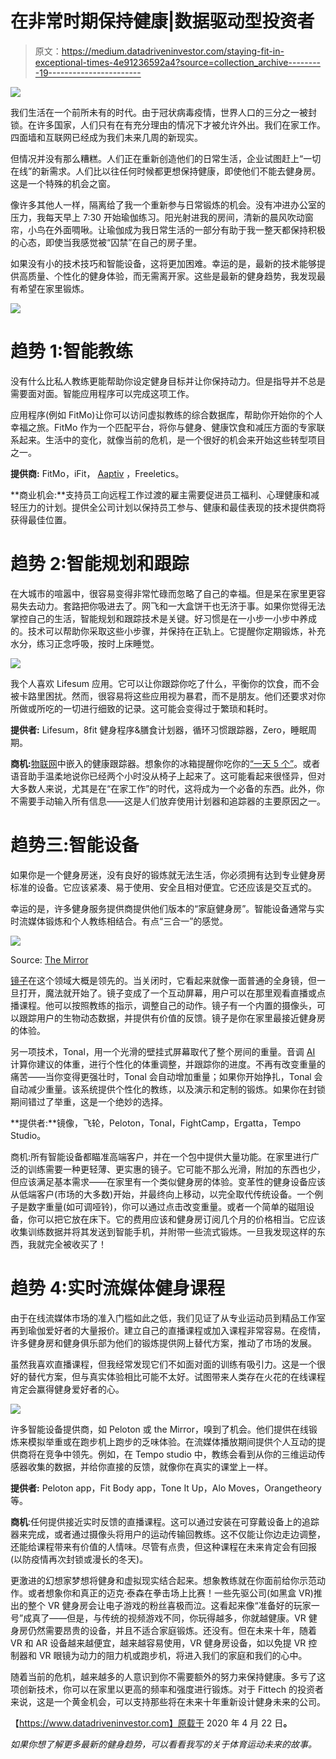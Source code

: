 # 在非常时期保持健康|数据驱动型投资者

> 原文：<https://medium.datadriveninvestor.com/staying-fit-in-exceptional-times-4e91236592a4?source=collection_archive---------19----------------------->

![](img/839433bd7be2950053d3b767d45e0677.png)

我们生活在一个前所未有的时代。由于冠状病毒疫情，世界人口的三分之一被封锁。在许多国家，人们只有在有充分理由的情况下才被允许外出。我们在家工作。四面墙和互联网已经成为我们未来几周的新现实。

但情况并没有那么糟糕。人们正在重新创造他们的日常生活，企业试图赶上“一切在线”的新需求。人们比以往任何时候都更想保持健康，即使他们不能去健身房。这是一个特殊的机会之窗。

像许多其他人一样，隔离给了我一个重新参与日常锻炼的机会。没有冲进办公室的压力，我每天早上 7:30 开始瑜伽练习。阳光射进我的房间，清新的晨风吹动窗帘，小鸟在外面啁啾。让瑜伽成为我日常生活的一部分有助于我一整天都保持积极的心态，即使当我感觉被“囚禁”在自己的房子里。

如果没有小的技术技巧和智能设备，这将更加困难。幸运的是，最新的技术能够提供高质量、个性化的健身体验，而无需离开家。这些是最新的健身趋势，我发现最有希望在家里锻炼。

![](img/3ae6141e4b6b0d39097354bcede7a435.png)

# 趋势 1:智能教练

没有什么比私人教练更能帮助你设定健身目标并让你保持动力。但是指导并不总是需要面对面。智能应用程序可以完成这项工作。

应用程序(例如 FitMo)让你可以访问虚拟教练的综合数据库，帮助你开始你的个人幸福之旅。FitMo 作为一个匹配平台，将你与健身、健康饮食和减压方面的专家联系起来。生活中的变化，就像当前的危机，是一个很好的机会来开始这些转型项目之一。

**提供商:** FitMo，iFit， [Aaptiv](https://aaptiv.com/how-it-works) ，Freeletics。

**商业机会:**支持员工向远程工作过渡的雇主需要促进员工福利、心理健康和减轻压力的计划。提供全公司计划以保持员工参与、健康和最佳表现的技术提供商将获得最佳位置。

# 趋势 2:智能规划和跟踪

在大城市的喧嚣中，很容易变得非常忙碌而忽略了自己的幸福。但是呆在家里更容易失去动力。套路把你吸进去了。网飞和一大盒饼干也无济于事。如果你觉得无法掌控自己的生活，智能规划和跟踪技术是关键。好习惯是在一小步一小步中养成的。技术可以帮助你采取这些小步骤，并保持在正轨上。它提醒你定期锻炼，补充水分，练习正念呼吸，按时上床睡觉。

![](img/0ab303cf2034c0ce3020905bdf2c8f5d.png)

我个人喜欢 Lifesum 应用。它可以让你跟踪你吃了什么，平衡你的饮食，而不会被卡路里困扰。然而，很容易将这些应用视为暴君，而不是朋友。他们还要求对你所做或所吃的一切进行细致的记录。这可能会变得过于繁琐和耗时。

**提供者:** Lifesum，8fit 健身程序&膳食计划器，循环习惯跟踪器，Zero，睡眠周期。

**商机:**[物联网](https://www.datadriveninvestor.com/glossary/internet-of-things/)中嵌入的健康跟踪器。想象你的冰箱提醒你吃你的[“一天 5 个”](https://www.nhs.uk/live-well/eat-well/why-5-a-day/)。或者语音助手温柔地说你已经两个小时没从椅子上起来了。这可能看起来很怪异，但对大多数人来说，尤其是在“在家工作”的时代，这将成为一个必备的东西。此外，你不需要手动输入所有信息——这是人们放弃使用计划器和追踪器的主要原因之一。

# 趋势三:智能设备

如果你是一个健身房迷，没有良好的锻炼就无法生活，你必须拥有达到专业健身房标准的设备。它应该紧凑、易于使用、安全且相对便宜。它还应该是交互式的。

幸运的是，许多健身服务提供商提供他们版本的“家庭健身房”。智能设备通常与实时流媒体锻炼和个人教练相结合。有点“三合一”的感觉。

![](img/a726c9d2919c80ef4964798a1192cd1c.png)

Source: [The Mirror](https://www.mirror.co/)

[镜子](https://www.mirror.co/)在这个领域大概是领先的。当关闭时，它看起来就像一面普通的全身镜，但一旦打开，魔法就开始了。镜子变成了一个互动屏幕，用户可以在那里观看直播或点播课程。他可以按照教练的指示，调整自己的动作。镜子有一个内置的摄像头，可以跟踪用户的生物动态数据，并提供有价值的反馈。镜子是你在家里最接近健身房的体验。

另一项技术，Tonal，用一个光滑的壁挂式屏幕取代了整个房间的重量。音调 [AI](https://www.datadriveninvestor.com/glossary/artificial-intelligence/) 计算你建议的体重，进行个性化的体重调整，并跟踪你的进度。不再有改变重量的痛苦——当你变得更强壮时，Tonal 会自动增加重量；如果你开始挣扎，Tonal 会自动减少重量。该系统提供个性化的教练，以及演示和定制的锻炼。如果你在封锁期间错过了举重，这是一个绝妙的选择。

**提供者:**镜像，飞轮，Peloton，Tonal，FightCamp，Ergatta，Tempo Studio。

商机:所有智能设备都瞄准高端客户，并在一个包中提供大量功能。在家里进行广泛的训练需要一种更轻薄、更实惠的镜子。它可能不那么光滑，附加的东西也少，但应该满足基本需求——在家里有一个类似健身房的体验。变革性的健身设备应该从低端客户(市场的大多数)开始，并最终向上移动，以完全取代传统设备。一个例子是数字重量(如可调哑铃)，你可以通过点击改变重量。或者一个简单的磁阻设备，你可以把它放在床下。它的费用应该和健身房订阅几个月的价格相当。它应该收集训练数据并将其发送到智能手机，并附带一些流式锻炼。一旦我发现这样的东西，我就完全被收买了！

# 趋势 4:实时流媒体健身课程

由于在线流媒体市场的准入门槛如此之低，我们见证了从专业运动员到精品工作室再到瑜伽爱好者的大量报价。建立自己的直播课程或加入课程非常容易。在疫情，许多健身房和健身俱乐部为他们的锻炼提供网上替代方案，推动了市场的发展。

虽然我喜欢直播课程，但我经常发现它们不如面对面的训练有吸引力。这是一个很好的替代方案，但与真实体验相比可能不太好。试图带来人类存在火花的在线课程肯定会赢得健身爱好者的心。

![](img/5b0adcc7761f8152252884be2e63ca4c.png)

许多智能设备提供商，如 Peloton 或 the Mirror，嗅到了机会。他们提供在线锻炼来模拟举重或在跑步机上跑步的乏味体验。在流媒体播放期间提供个人互动的提供商将在竞争中领先。例如，在 Tempo studio 中，教练会看到从你的三维运动传感器收集的数据，并给你直接的反馈，就像你在真实的课堂上一样。

**提供者:** Peloton app，Fit Body app，Tone It Up，Alo Moves，Orangetheory 等。

**商机**:任何提供接近实时反馈的直播课程。这可以通过安装在可穿戴设备上的追踪器来完成，或者通过摄像头将用户的运动传输回教练。这不仅能让你边走边调整，还能给课程带来有价值的人情味。尽管有点贵，但这种课程在未来肯定会有回报(以防疫情再次封锁或漫长的冬天)。

更激进的幻想家梦想将健身和虚拟现实结合起来。想象教练就在你面前给你示范动作。或者想象你和真正的迈克·泰森在拳击场上比赛！一些先驱公司(如黑盒 VR)推出的整个 VR 健身房会让电子游戏的粉丝喜极而泣。这看起来像“准备好的玩家一号”成真了——但是，与传统的视频游戏不同，你玩得越多，你就越健康。VR 健身房仍然需要昂贵的设备，并且不适合家庭锻炼。还没有。但在未来十年，随着 VR 和 AR 设备越来越便宜，越来越容易使用，VR 健身房设备，如以免提 VR 控制器和 VR 眼镜为动力的阻力机或跑步机，将进入我们的家庭和我们的心中。

随着当前的危机，越来越多的人意识到你不需要额外的努力来保持健康。多亏了这项创新技术，你可以在家里以更高的频率和强度进行锻炼。对于 Fittech 的投资者来说，这是一个黄金机会，可以支持那些将在未来十年重新设计健身未来的公司。

【https://www.datadriveninvestor.com】原载于 2020 年 4 月 22 日[](https://www.datadriveninvestor.com/2020/04/22/staying-fit-in-exceptional-times/?fbclid=IwAR0EHG-5ilSD_7ghSzKoe1Cjx3dCKTIC142XWAvxZlLBCT20s9TUtDVFhUc)**。**

*如果你想了解更多最新的健身趋势，可以看看我写的关于体育运动未来的故事。*